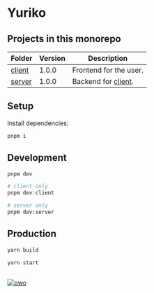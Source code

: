 # Yuriko

## Projects in this monorepo

| Folder                  | Version | Description                          |
| ----------------------- | ------- | ------------------------------------ |
| [client](./apps/client) | 1.0.0   | Frontend for the user.               |
| [server](./apps/server) | 1.0.0   | Backend for [client](./apps/client). |

## Setup

Install dependencies:

```bash
pnpm i
```

## Development

```bash
pnpm dev

# client only
pnpm dev:client

# server only
pnpm dev:server
```

## Production

```bash
yarn build

yarn start
```

##

[![owo](https://cdn.donmai.us/original/3b/a5/3ba5a21a3f333f0e582610e19b4b781d.png)](https://www.pixiv.net/en/artworks/92557342)
